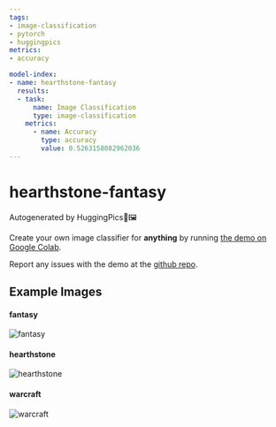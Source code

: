 ```yaml
---
tags:
- image-classification
- pytorch
- huggingpics
metrics:
- accuracy

model-index:
- name: hearthstone-fantasy
  results:
  - task:
      name: Image Classification
      type: image-classification
    metrics:
      - name: Accuracy
        type: accuracy
        value: 0.5263158082962036
---
```


# hearthstone-fantasy


Autogenerated by HuggingPics🤗🖼️

Create your own image classifier for **anything** by running [the demo on Google Colab](https://colab.research.google.com/github/nateraw/huggingpics/blob/main/HuggingPics.ipynb).

Report any issues with the demo at the [github repo](https://github.com/nateraw/huggingpics).


## Example Images


#### fantasy

![fantasy](images/fantasy.jpg)

#### hearthstone

![hearthstone](images/hearthstone.jpg)

#### warcraft

![warcraft](images/warcraft.jpg)